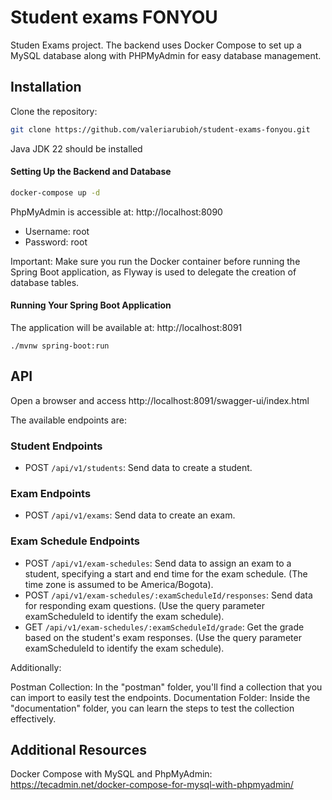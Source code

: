 
# Student exams FONYOU

Studen Exams project. The backend uses Docker Compose to set up a MySQL database along with PHPMyAdmin for easy database management.

## Installation

Clone the repository:

```bash
git clone https://github.com/valeriarubioh/student-exams-fonyou.git
```
Java JDK 22 should be installed

#### Setting Up the Backend and Database

```bash
docker-compose up -d
```
PhpMyAdmin is accessible at:
http://localhost:8090

* Username: root
* Password: root

Important: Make sure you run the Docker container before running the Spring Boot application, as Flyway is used to delegate the creation of database tables.

#### Running Your Spring Boot Application

The application will be available at: http://localhost:8091
```
./mvnw spring-boot:run
```
## API
Open a browser and access http://localhost:8091/swagger-ui/index.html

The available endpoints are:
### Student Endpoints
- POST `/api/v1/students`: Send data to create a student.
### Exam Endpoints
- POST `/api/v1/exams`: Send data to create an exam.
### Exam Schedule Endpoints
- POST `/api/v1/exam-schedules`: Send data to assign an exam to a student, specifying a start and end time for the exam schedule. (The time zone is assumed to be America/Bogota).
- POST `/api/v1/exam-schedules/:examScheduleId/responses`: Send data for responding exam questions. (Use the query parameter examScheduleId to identify the exam schedule).
- GET `/api/v1/exam-schedules/:examScheduleId/grade`: Get the grade based on the student's exam responses. (Use the query parameter examScheduleId to identify the exam schedule).

Additionally:

Postman Collection: In the "postman" folder, you'll find a collection that you can import to easily test the endpoints.
Documentation Folder: Inside the "documentation" folder, you can learn the steps to test the collection effectively.

## Additional Resources

Docker Compose with MySQL and PhpMyAdmin: https://tecadmin.net/docker-compose-for-mysql-with-phpmyadmin/
